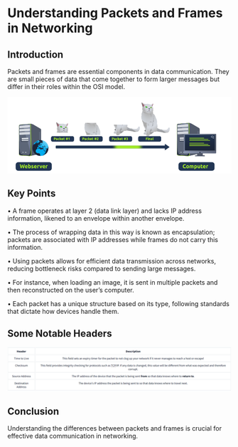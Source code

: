 # Understanding Packets and Frames in Networking 

## Introduction 
Packets and frames are essential components in data communication. They are small pieces of data that come together to form larger messages but differ in their roles within the OSI model. 

![alt text](image.png)

## Key Points 

• A frame operates at layer 2 (data link layer) and lacks IP address information, likened to an envelope within another envelope. 

• The process of wrapping data in this way is known as encapsulation; packets are associated with IP addresses while frames do not carry this information. 

• Using packets allows for efficient data transmission across networks, reducing bottleneck risks compared to sending large messages. 

• For instance, when loading an image, it is sent in multiple packets and then reconstructed on the user’s computer. 

• Each packet has a unique structure based on its type, following standards that dictate how devices handle them. 

## Some Notable Headers

![alt text](image-1.png)

## Conclusion 
Understanding the differences between packets and frames is crucial for effective data communication in networking.